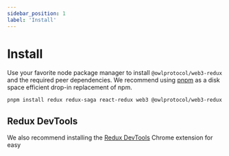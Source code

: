 ```yaml
---
sidebar_position: 1
label: 'Install'
---
```


# Install

Use your favorite node package manager to install `@owlprotocol/web3-redux` and the required peer dependencies. We recommend using [pnpm](https://pnpm.io/) as a disk space efficient drop-in replacement of npm.

```
pnpm install redux redux-saga react-redux web3 @owlprotocol/web3-redux
```

## Redux DevTools

We also recommend installing the [Redux DevTools](https://chrome.google.com/webstore/detail/redux-devtools/lmhkpmbekcpmknklioeibfkpmmfibljd) Chrome extension for easy
